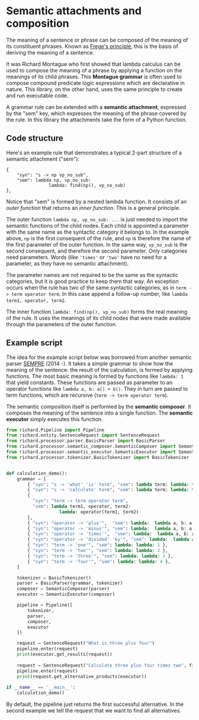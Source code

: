 # Semantic attachments and composition

The meaning of a sentence or phrase can be composed of the meaning of its constituent phrases. Known as [Frege's principle](https://en.wikipedia.org/wiki/Principle_of_compositionality), this is the basis of deriving the meaning of a sentence.

It was Richard Montague who first showed that lambda calculus can be used to compose the meaning of a phrase by applying a function on the meanings of its child phrases. This __Montague grammar__ is often used to compose compound predicate logic expressions which are declarative in nature. This library, on the other hand, uses the same principle to create and run executable code.

A grammar rule can be extended with a __semantic attachment__, expressed by the "sem" key, which expresses the meaning of the phrase covered by the rule. In this library the attachments take the form of a Python function.

## Code structure

Here's an example rule that demonstrates a typical 2-part structure of a semantic attachment ("sem"):

    { 
        "syn": "s -> np vp_no_sub", 
        "sem": lambda np, vp_no_sub: 
                    lambda: find(np(), vp_no_sub) 
    },

Notice that "sem" is formed by a nested lambda function. It consists of an _outer function_ that returns an _inner function_. This is a general principle.

The outer function `lambda np, vp_no_sub: ...` is just needed to import the semantic functions of the child nodes. Each child is appointed a parameter with the same name as the syntactic category it belongs to. In the example above, `np` is the first consequent of the rule, and `np` is therefore the name of the first parameter of the outer function. In the same way, `vp_no_sub` is the second consequent, and therefore the second parameter. Only categories need parameters. Words (like `'times'` or `'two'` have no need for a parameter, as they have no semantic attachment).

The parameter names are not required to be the same as the syntactic categories, but it is good practice to keep them that way. An exception occurs when the rule has two of the same syntactic categories, as in `term -> term operator term`. In this case append a follow-up number, like `lambda term1, operator, term2`.

The inner function `lambda: find(np(), vp_no_sub)` forms the real meaning of the rule. It uses the meanings of its child nodes that were made available through the parameters of the outer function.

## Example script

The idea for the example script below was borrowed from another semantic parser [SEMPRE](https://github.com/percyliang/sempre/blob/master/TUTORIAL.md) (2014 -). It takes a simple grammar to show how the meaning of the sentence: the result of the calculation, is formed by applying functions. The most basic meaning is formed by functions like `lambda: 1` that yield constants. These functions are passed as parameter to an operator functions like `lambda a, b: a() + b()`. They in turn are passed to term functions, which are recursive (`term -> term operator term`).

The semantic composition itself is performed by the __semantic composer__. It composes the meaning of the sentence into a single function. The __semantic executor__ simply executes this function.

~~~python
from richard.Pipeline import Pipeline
from richard.entity.SentenceRequest import SentenceRequest
from richard.processor.parser.BasicParser import BasicParser
from richard.processor.semantic_composer.SemanticComposer import SemanticComposer
from richard.processor.semantic_executor.SemanticExecutor import SemanticExecutor
from richard.processor.tokenizer.BasicTokenizer import BasicTokenizer


def calculation_demo():
    grammar = [
        { "syn": "s -> 'what' 'is' term", "sem": lambda term: lambda: term() },
        { "syn": "s -> 'calculate' term", "sem": lambda term: lambda: term() },
        { 
          "syn": "term -> term operator term", 
          "sem": lambda term1, operator, term2: 
                    lambda: operator(term1, term2) 
        },
        { "syn": "operator -> 'plus'",  "sem": lambda:  lambda a, b: a() + b() },
        { "syn": "operator -> 'minus'", "sem": lambda:  lambda a, b: a() - b() },
        { "syn": "operator -> 'times'",  "sem": lambda:  lambda a, b: a() * b() },
        { "syn": "operator -> 'divided' 'by'", "sem": lambda:  lambda a, b: a() / b() },
        { "syn": "term -> 'one'", "sem": lambda: lambda: 1 },
        { "syn": "term -> 'two'", "sem": lambda: lambda: 2 },
        { "syn": "term -> 'three'", "sem": lambda: lambda: 3 },
        { "syn": "term -> 'four'", "sem": lambda: lambda: 4 },
    ]

    tokenizer = BasicTokenizer()
    parser = BasicParser(grammar, tokenizer)
    composer = SemanticComposer(parser)
    executor = SemanticExecutor(composer)

    pipeline = Pipeline([
        tokenizer,
        parser,
        composer,
        executor
    ])

    request = SentenceRequest("What is three plus four")
    pipeline.enter(request)
    print(executor.get_results(request))
    
    request = SentenceRequest("Calculate three plus four times two", find_all=True)
    pipeline.enter(request)
    print(request.get_alternative_products(executor))
    
if __name__ == '__main__':
    calculation_demo()
~~~

By default, the pipeline just returns the first successful alternative. In the second example we tell the request that we want to find all alternatives.

